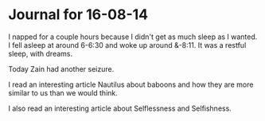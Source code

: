# Journal for 16-08-14

I napped for a couple hours because I didn't get as much sleep as I wanted. I fell asleep at around 6-6:30 and woke up around &-8:11. It was a restful sleep, with dreams.

Today Zain had another seizure.

I read an interesting article Nautilus about baboons and how they are more similar to us than we would think.

I also read an interesting article about Selflessness and Selfishness.
